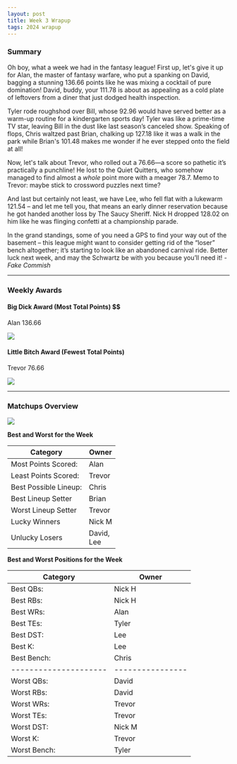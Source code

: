```yaml
---
layout: post
title: Week 3 Wrapup
tags: 2024 wrapup
---
```


### Summary
Oh boy, what a week we had in the fantasy league! First up, let's give it up for Alan, the master of fantasy warfare, who put a spanking on David, bagging a stunning 136.66 points like he was mixing a cocktail of pure domination! David, buddy, your 111.78 is about as appealing as a cold plate of leftovers from a diner that just dodged health inspection. 

Tyler rode roughshod over Bill, whose 92.96 would have served better as a warm-up routine for a kindergarten sports day! Tyler was like a prime-time TV star, leaving Bill in the dust like last season’s canceled show. Speaking of flops, Chris waltzed past Brian, chalking up 127.18 like it was a walk in the park while Brian's 101.48 makes me wonder if he ever stepped onto the field at all! 

Now, let's talk about Trevor, who rolled out a 76.66—a score so pathetic it’s practically a punchline! He lost to the Quiet Quitters, who somehow managed to find almost a *whole* point more with a meager 78.7. Memo to Trevor: maybe stick to crossword puzzles next time? 

And last but certainly not least, we have Lee, who fell flat with a lukewarm 121.54 – and let me tell you, that means an early dinner reservation because he got handed another loss by The Saucy Sheriff. Nick H dropped 128.02 on him like he was flinging confetti at a championship parade. 

In the grand standings, some of you need a GPS to find your way out of the basement – this league might want to consider getting rid of the “loser” bench altogether; it’s starting to look like an abandoned carnival ride. Better luck next week, and may the Schwartz be with you because you’ll need it!  *- Fake Commish*

___

### Weekly Awards

#### Big Dick Award (Most Total Points) $$
Alan 136.66 

![](https://media2.giphy.com/media/o75ajIFH0QnQC3nCeD/giphy.gif?cid=3aa7f8128dm8dratsyqg32d6alvz5f48g6sd31bs080c2hln&ep=v1_gifs_search&rid=giphy.gif&ct=g)

#### Little Bitch Award (Fewest Total Points)
Trevor 76.66 

![](https://media3.giphy.com/media/ukoK3D5mjGK3InAVbZ/giphy.gif?cid=3aa7f812kh7wzf9i5geoptwjcfxkgumh16ra2ctrynzclqkq&ep=v1_gifs_search&rid=giphy.gif&ct=g)


___

### Matchups Overview

![](../assets/img/matchup_2024-3.png)


**Best and Worst for the Week**


| Category              | Owner           |
|-----------------------|-----------------|
| Most Points Scored:   | Alan            |
| Least Points Scored:  | Trevor          |
| Best Possible Lineup: | Chris           |
| Best Lineup Setter    | Brian           |
| Worst Lineup Setter   | Trevor          |
| Lucky Winners         | Nick M          |
| Unlucky Losers        | David,<br />Lee |


**Best and Worst Positions for the Week**


| Category              | Owner            |
|-----------------------|------------------|
| Best QBs:             | Nick H           |
| Best RBs:             | Nick H           |
| Best WRs:             | Alan             |
| Best TEs:             | Tyler            |
| Best DST:             | Lee              |
| Best K:               | Lee              |
| Best Bench:           | Chris            |
| --------------------- | ---------------- |
| Worst QBs:            | David            |
| Worst RBs:            | David            |
| Worst WRs:            | Trevor           |
| Worst TEs:            | Trevor           |
| Worst DST:            | Nick M           |
| Worst K:              | Trevor           |
| Worst Bench:          | Tyler            |

